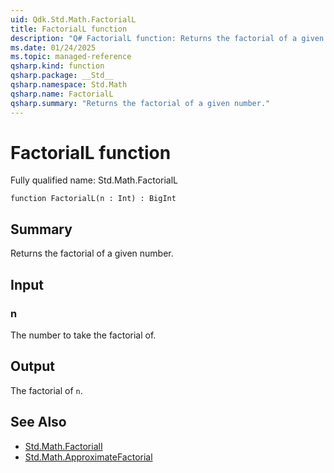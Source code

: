 ```yaml
---
uid: Qdk.Std.Math.FactorialL
title: FactorialL function
description: "Q# FactorialL function: Returns the factorial of a given number."
ms.date: 01/24/2025
ms.topic: managed-reference
qsharp.kind: function
qsharp.package: __Std__
qsharp.namespace: Std.Math
qsharp.name: FactorialL
qsharp.summary: "Returns the factorial of a given number."
---
```


# FactorialL function

Fully qualified name: Std.Math.FactorialL

```qsharp
function FactorialL(n : Int) : BigInt
```

## Summary
Returns the factorial of a given number.

## Input
### n
The number to take the factorial of.

## Output
The factorial of `n`.

## See Also
- [Std.Math.FactorialI](xref:Qdk.Std.Math.FactorialI)
- [Std.Math.ApproximateFactorial](xref:Qdk.Std.Math.ApproximateFactorial)
